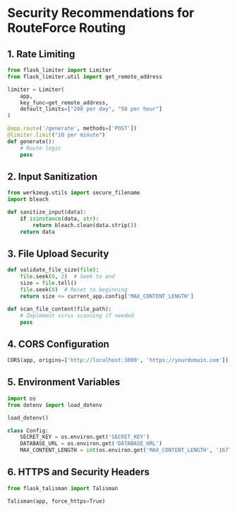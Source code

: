 # Security Recommendations for RouteForce Routing

## 1. Rate Limiting
```python
from flask_limiter import Limiter
from flask_limiter.util import get_remote_address

limiter = Limiter(
    app,
    key_func=get_remote_address,
    default_limits=["200 per day", "50 per hour"]
)

@app.route('/generate', methods=['POST'])
@limiter.limit("10 per minute")
def generate():
    # Route logic
    pass
```

## 2. Input Sanitization
```python
from werkzeug.utils import secure_filename
import bleach

def sanitize_input(data):
    if isinstance(data, str):
        return bleach.clean(data.strip())
    return data
```

## 3. File Upload Security
```python
def validate_file_size(file):
    file.seek(0, 2)  # Seek to end
    size = file.tell()
    file.seek(0)  # Reset to beginning
    return size <= current_app.config['MAX_CONTENT_LENGTH']

def scan_file_content(file_path):
    # Implement virus scanning if needed
    pass
```

## 4. CORS Configuration
```python
CORS(app, origins=['http://localhost:3000', 'https://yourdomain.com'])
```

## 5. Environment Variables
```python
import os
from dotenv import load_dotenv

load_dotenv()

class Config:
    SECRET_KEY = os.environ.get('SECRET_KEY')
    DATABASE_URL = os.environ.get('DATABASE_URL')
    MAX_CONTENT_LENGTH = int(os.environ.get('MAX_CONTENT_LENGTH', '16777216'))
```

## 6. HTTPS and Security Headers
```python
from flask_talisman import Talisman

Talisman(app, force_https=True)
```
